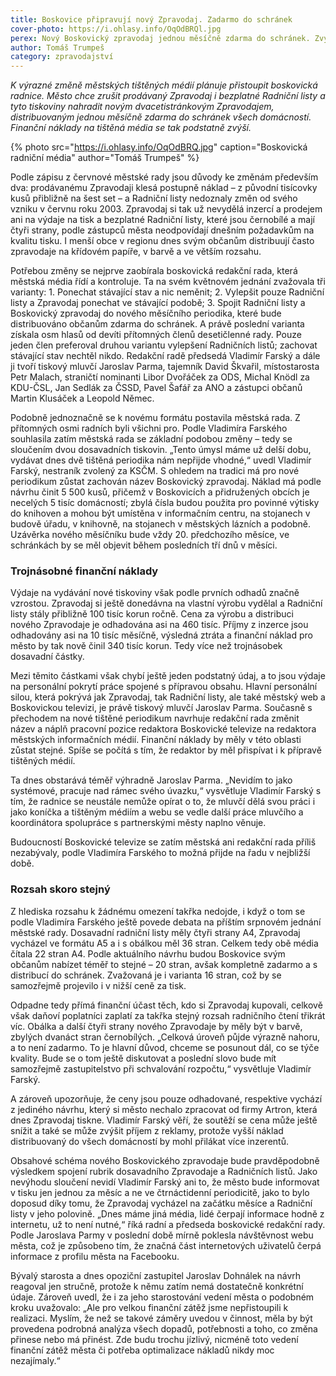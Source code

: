 ```yaml
---
title: Boskovice připravují nový Zpravodaj. Zadarmo do schránek
cover-photo: https://i.ohlasy.info/OqOdBRQl.jpg
perex: Nový Boskovický zpravodaj jednou měsíčně zdarma do schránek. Zvýšení kvality tisku znamená také výrazné zvýšení nákladů.
author: Tomáš Trumpeš
category: zpravodajství
---
```


*K výrazné změně městských tištěných médií plánuje přistoupit boskovická radnice. Město chce zrušit prodávaný Zpravodaj i bezplatné Radniční listy a tyto tiskoviny nahradit novým dvacetistránkovým Zpravodajem, distribuovaným jednou měsíčně zdarma do schránek všech domácností. Finanční náklady na tištěná média se tak podstatně zvýší.*

{% photo src="https://i.ohlasy.info/OqOdBRQ.jpg" caption="Boskovická radniční média" author="Tomáš Trumpeš" %}

Podle zápisu z červnové městské rady jsou důvody ke změnám především dva: prodávanému Zpravodaji klesá postupně náklad – z původní tisícovky kusů přibližně na šest set – a Radniční listy nedoznaly změn od svého vzniku v červnu roku 2003. Zpravodaj si tak už nevydělá inzercí a prodejem ani na výdaje na tisk a bezplatné Radniční listy, které jsou černobílé a mají čtyři strany, podle zástupců města neodpovídají dnešním požadavkům na kvalitu tisku. I menší obce v regionu dnes svým občanům distribuují často zpravodaje na křídovém papíře, v barvě a ve větším rozsahu.

Potřebou změny se nejprve zaobírala boskovická redakční rada, která městská média řídí a kontroluje. Ta na svém květnovém jednání zvažovala tři varianty: 1. Ponechat stávající stav a nic neměnit; 2. Vylepšit pouze Radniční listy a Zpravodaj ponechat ve stávající podobě; 3. Spojit Radniční listy a Boskovický zpravodaj do nového měsíčního periodika, které bude distribuováno občanům zdarma do schránek. A právě poslední varianta získala osm hlasů od devíti přítomných členů desetičlenné rady. Pouze jeden člen preferoval druhou variantu vylepšení Radničních listů; zachovat stávající stav nechtěl nikdo.
Redakční radě předsedá Vladimír Farský a dále ji tvoří tiskový mluvčí Jaroslav Parma, tajemník David Škvařil, místostarosta Petr Malach, straničtí nominanti Libor Dvořáček za ODS, Michal Knödl za KDU-ČSL, Jan Sedlák za ČSSD, Pavel Šafář za ANO a zástupci občanů Martin Klusáček a Leopold Němec.

Podobně jednoznačně se k novému formátu postavila městská rada. Z přítomných osmi radních byli všichni pro. Podle Vladimíra Farského souhlasila zatím městská rada se základní podobou změny – tedy se sloučením dvou dosavadních tiskovin. „Tento úmysl máme už delší dobu, vydávat dnes dvě tištěná periodika nám nepřijde vhodné,“ uvedl Vladimír Farský, nestraník zvolený za KSČM. 
S ohledem na tradici má pro nové periodikum zůstat zachován název Boskovický zpravodaj. Náklad má podle návrhu činit 5 500 kusů, přičemž v Boskovicích a přidružených obcích je necelých 5 tisíc domácností; zbylá čísla budou použita pro povinné výtisky do knihoven a mohou být umístěna v informačním centru, na stojanech v budově úřadu, v knihovně, na stojanech v městských lázních a podobně. Uzávěrka nového měsíčníku bude vždy 20. předchozího měsíce, ve schránkách by se měl objevit během posledních tří dnů v měsíci.

### Trojnásobné finanční náklady

Výdaje na vydávání nové tiskoviny však podle prvních odhadů značně vzrostou. Zpravodaj si ještě donedávna na vlastní výrobu vydělal a Radniční listy stály přibližně 100 tisíc korun ročně. Cena za výrobu a distribuci nového Zpravodaje je odhadována asi na 460 tisíc. Příjmy z inzerce jsou odhadovány asi na 10 tisíc měsíčně, výsledná ztráta a finanční náklad pro město by tak nově činil 340 tisíc korun. Tedy více než trojnásobek dosavadní částky.

Mezi těmito částkami však chybí ještě jeden podstatný údaj, a to jsou výdaje na personální pokrytí práce spojené s přípravou obsahu. Hlavní personální silou, která pokrývá jak Zpravodaj, tak Radniční listy, ale také městský web a Boskovickou televizi, je právě tiskový mluvčí Jaroslav Parma. Současně s přechodem na nové tištěné periodikum navrhuje redakční rada změnit název a náplň pracovní pozice redaktora Boskovické televize na redaktora městských informačních médií. Finanční náklady by měly v této oblasti zůstat stejné. Spíše se počítá s tím, že redaktor by měl přispívat i k přípravě tištěných médií.

Ta dnes obstarává téměř výhradně Jaroslav Parma. „Nevidím to jako systémové, pracuje nad rámec svého úvazku,“ vysvětluje Vladimír Farský s tím, že radnice se neustále nemůže opírat o to, že mluvčí dělá svou práci i jako koníčka a tištěným médiím a webu se vedle další práce mluvčího a koordinátora spolupráce s partnerskými městy naplno věnuje.

Budoucností Boskovické televize se zatím městská ani redakční rada příliš nezabývaly, podle Vladimíra Farského to možná přijde na řadu v nejbližší době.

### Rozsah skoro stejný

Z hlediska rozsahu k žádnému omezení takřka nedojde, i když o tom se podle Vladimíra Farského ještě povede debata na příštím srpnovém jednání městské rady. Dosavadní radniční listy měly čtyři strany A4, Zpravodaj vycházel ve formátu A5 a i s obálkou měl 36 stran. Celkem tedy obě média čítala 22 stran A4. Podle aktuálního návrhu budou Boskovice svým občanům nabízet téměř to stejné – 20 stran, avšak kompletně zadarmo a s distribucí do schránek. Zvažovaná je i varianta 16 stran, což by se samozřejmě projevilo i v nižší ceně za tisk.

Odpadne tedy přímá finanční účast těch, kdo si Zpravodaj kupovali, celkově však daňoví poplatníci zaplatí za takřka stejný rozsah radničního čtení třikrát víc. Obálka a další čtyři strany nového Zpravodaje by měly být v barvě, zbylých dvanáct stran černobílých. „Celková úroveň půjde výrazně nahoru, a to není zadarmo. To je hlavní důvod, chceme se posunout dál, co se týče kvality. Bude se o tom ještě diskutovat a poslední slovo bude mít samozřejmě zastupitelstvo při schvalování rozpočtu,“ vysvětluje Vladimír Farský.

A zároveň upozorňuje, že ceny jsou pouze odhadované, respektive vychází z jediného návrhu, který si město nechalo zpracovat od firmy Artron, která dnes Zpravodaj tiskne. Vladimír Farský věří, že soutěží se cena může ještě snížit a také se může zvýšit příjem z reklamy, protože vyšší náklad distribuovaný do všech domácností by mohl přilákat více inzerentů.

Obsahové schéma nového Boskovického zpravodaje bude pravděpodobně výsledkem spojení rubrik dosavadního Zpravodaje a Radničních listů. Jako nevýhodu sloučení nevidí Vladimír Farský ani to, že město bude informovat v tisku jen jednou za měsíc a ne ve čtrnáctidenní periodicitě, jako to bylo doposud díky tomu, že Zpravodaj vycházel na začátku měsíce a Radniční listy v jeho polovině. „Dnes máme jiná média, lidé čerpají informace hodně z internetu, už to není nutné,“ říká radní a předseda boskovické redakční rady. Podle Jaroslava Parmy v poslední době mírně poklesla návštěvnost webu města, což je způsobeno tím, že značná část internetových uživatelů čerpá informace z profilu města na Facebooku.

Bývalý starosta a dnes opoziční zastupitel Jaroslav Dohnálek na návrh reagoval jen stručně, protože k němu zatím nemá dostatečně konkrétní údaje. Zároveň uvedl, že i za jeho starostování vedení města o podobném kroku uvažovalo: „Ale pro velkou finanční zátěž jsme  nepřistoupili k realizaci. Myslím, že než se takové záměry uvedou v činnost, měla by být provedena podrobná analýza všech dopadů, potřebnosti a toho, co změna přinese nebo má přinést. Zde budu trochu jízlivý, nicméně toto vedení finanční zátěž města či potřeba optimalizace nákladů nikdy moc nezajímaly.“
